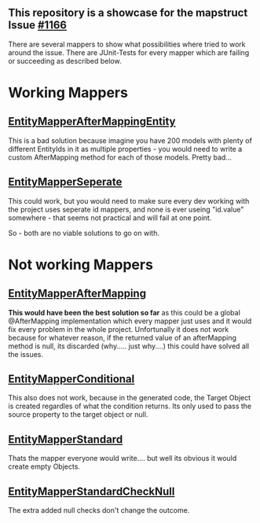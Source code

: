 This repository is a showcase for the mapstruct Issue [#1166](https://github.com/mapstruct/mapstruct/issues/1166)
--
There are several mappers to show what possibilities where tried to work around the issue. There are JUnit-Tests for every mapper which are failing or succeeding as described below.

# Working Mappers

## [EntityMapperAfterMappingEntity](https://github.com/OlliL/mapstruct_1166/blob/main/showcase/src/main/java/net/salatschuessel/showcase/mapper/EntityMapperAfterMappingEntity.java)
This is a bad solution because imagine you have 200 models with plenty of different EntityIds in it as multiple properties - you would need to write a custom AfterMapping method for each of those models. Pretty bad...

## [EntityMapperSeperate](https://github.com/OlliL/mapstruct_1166/blob/main/showcase/src/main/java/net/salatschuessel/showcase/mapper/EntityMapperSeperate.java)
This could work, but you would need to make sure every dev working with the project uses seperate id mappers, and none is ever useing "id.value" somewhere - that seems not practical and will fail at one point.

So - both are no viable solutions to go on with.

# Not working Mappers
##  [EntityMapperAfterMapping](https://github.com/OlliL/mapstruct_1166/blob/main/showcase/src/main/java/net/salatschuessel/showcase/mapper/EntityMapperAfterMapping.java)
**This would have been the best solution so far** as this could be a global @AfterMapping implementation which every mapper just uses and it would fix every problem in the whole project. Unfortunally it does not work because for whatever reason, if the returned value of an afterMapping method is null, its discarded (why..... just why....) this could have solved all the issues.

## [EntityMapperConditional](https://github.com/OlliL/mapstruct_1166/blob/main/showcase/src/main/java/net/salatschuessel/showcase/mapper/EntityMapperConditional.java)
This also does not work, because in the generated code, the Target Object is created regardles of what the condition returns. Its only used to pass the source property to the target object or null.

## [EntityMapperStandard](https://github.com/OlliL/mapstruct_1166/blob/main/showcase/src/main/java/net/salatschuessel/showcase/mapper/EntityMapperStandard.java)
Thats the mapper everyone would write.... but well its obvious it would create empty Objects.

## [EntityMapperStandardCheckNull](https://github.com/OlliL/mapstruct_1166/blob/main/showcase/src/main/java/net/salatschuessel/showcase/mapper/EntityMapperStandardCheckNull.java)
The extra added null checks don't change the outcome.
